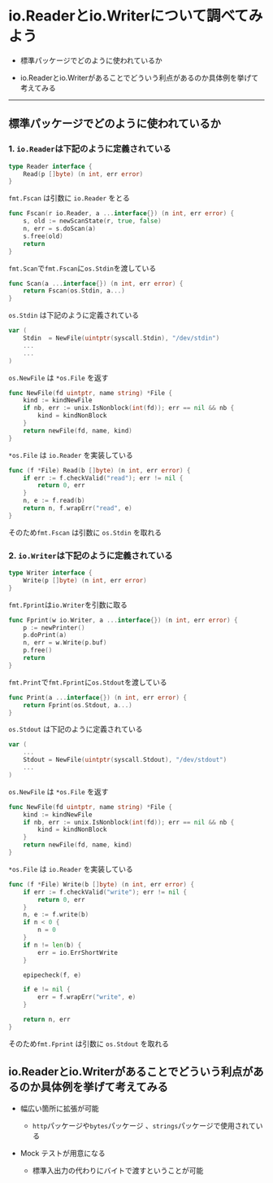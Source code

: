 # io.Readerとio.Writerについて調べてみよう

- 標準パッケージでどのように使われているか

- io.Readerとio.Writerがあることでどういう利点があるのか具体例を挙げて考えてみる

---

## 標準パッケージでどのように使われているか

### 1. `io.Reader`は下記のように定義されている

```go
type Reader interface {
	Read(p []byte) (n int, err error)
}
```

`fmt.Fscan` は引数に `io.Reader` をとる

```go
func Fscan(r io.Reader, a ...interface{}) (n int, err error) {
	s, old := newScanState(r, true, false)
	n, err = s.doScan(a)
	s.free(old)
	return
}
```

`fmt.Scan`で`fmt.Fscan`に`os.Stdin`を渡している
```go
func Scan(a ...interface{}) (n int, err error) {
	return Fscan(os.Stdin, a...)
}
```


`os.Stdin` は下記のように定義されている
```go
var (
	Stdin  = NewFile(uintptr(syscall.Stdin), "/dev/stdin")
	...
	...
)
```

`os.NewFile` は `*os.File` を返す
```go
func NewFile(fd uintptr, name string) *File {
	kind := kindNewFile
	if nb, err := unix.IsNonblock(int(fd)); err == nil && nb {
		kind = kindNonBlock
	}
	return newFile(fd, name, kind)
}
```

`*os.File` は `io.Reader` を実装している

```go
func (f *File) Read(b []byte) (n int, err error) {
	if err := f.checkValid("read"); err != nil {
		return 0, err
	}
	n, e := f.read(b)
	return n, f.wrapErr("read", e)
}
```

そのため`fmt.Fscan` は引数に `os.Stdin` を取れる


### 2. `io.Writer`は下記のように定義されている

```go
type Writer interface {
	Write(p []byte) (n int, err error)
}
```

`fmt.Fprint`は`io.Writer`を引数に取る

```go
func Fprint(w io.Writer, a ...interface{}) (n int, err error) {
	p := newPrinter()
	p.doPrint(a)
	n, err = w.Write(p.buf)
	p.free()
	return
}
```

`fmt.Print`で`fmt.Fprint`に`os.Stdout`を渡している

```go
func Print(a ...interface{}) (n int, err error) {
	return Fprint(os.Stdout, a...)
}
```


`os.Stdout` は下記のように定義されている

```go
var (
	...
	Stdout = NewFile(uintptr(syscall.Stdout), "/dev/stdout")
	...
)
```

`os.NewFile` は `*os.File` を返す
```go
func NewFile(fd uintptr, name string) *File {
	kind := kindNewFile
	if nb, err := unix.IsNonblock(int(fd)); err == nil && nb {
		kind = kindNonBlock
	}
	return newFile(fd, name, kind)
}
```

`*os.File` は `io.Reader` を実装している

```go
func (f *File) Write(b []byte) (n int, err error) {
	if err := f.checkValid("write"); err != nil {
		return 0, err
	}
	n, e := f.write(b)
	if n < 0 {
		n = 0
	}
	if n != len(b) {
		err = io.ErrShortWrite
	}

	epipecheck(f, e)

	if e != nil {
		err = f.wrapErr("write", e)
	}

	return n, err
}
```

そのため`fmt.Fprint` は引数に `os.Stdout` を取れる


## io.Readerとio.Writerがあることでどういう利点があるのか具体例を挙げて考えてみる

- 幅広い箇所に拡張が可能
  - `http`パッケージや`bytes`パッケージ 、`strings`パッケージで使用されている

- Mock テストが用意になる
  - 標準入出力の代わりにバイトで渡すということが可能
